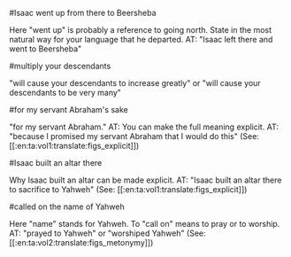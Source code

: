 #Isaac went up from there to Beersheba

Here "went up" is probably a reference to going north. State in the most natural way for your language that he departed. AT: "Isaac left there and went to Beersheba"

#multiply your descendants

"will cause your descendants to increase greatly" or "will cause your descendants to be very many"

#for my servant Abraham's sake

"for my servant Abraham." AT: You can make the full meaning explicit. AT: "because I promised my servant Abraham that I would do this" (See: [[:en:ta:vol1:translate:figs_explicit]])

#Isaac built an altar there

Why Isaac built an altar can be made explicit. AT: "Isaac built an altar there to sacrifice to Yahweh" (See: [[:en:ta:vol1:translate:figs_explicit]])

#called on the name of Yahweh

Here "name" stands for Yahweh. To "call on" means to pray or to worship. AT: "prayed to Yahweh" or "worshiped Yahweh" (See: [[:en:ta:vol2:translate:figs_metonymy]])